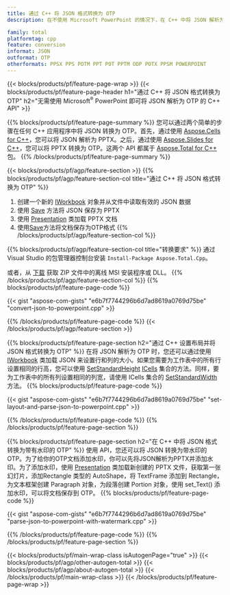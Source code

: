 ```yaml
---
title: 通过 C++ 将 JSON 格式转换为 OTP
description: 在不使用 Microsoft PowerPoint 的情况下，在 C++ 中将 JSON 解析为 OTP

family: total
platformtag: cpp
feature: conversion
informat: JSON
outformat: OTP
otherformats: PPSX PPS POTM PPT POT PPTM ODP POTX PPSM POWERPOINT
---
```

{{< blocks/products/pf/feature-page-wrap >}}
{{< blocks/products/pf/feature-page-header h1="通过 C++ 将 JSON 格式转换为 OTP" h2="无需使用 Microsoft<sup>&reg;</sup> PowerPoint 即可将 JSON 解析为 OTP 的 C++ API" >}}

{{% blocks/products/pf/feature-page-summary %}}
您可以通过两个简单的步骤在任何 C++ 应用程序中将 JSON 转换为 OTP。首先，通过使用 [Aspose.Cells for C++](https://products.aspose.com/cells/cpp/)，您可以将 JSON 解析为 PPTX。之后，通过使用 [Aspose.Slides for C++](https://products.aspose.com/slides/cpp/)，您可以将 PPTX 转换为 OTP。这两个 API 都属于 [Aspose.Total for C++](https://products.aspose.com/total/cpp/) 包。 
{{% /blocks/products/pf/feature-page-summary  %}}

{{< blocks/products/pf/agp/feature-section >}}
{{% blocks/products/pf/agp/feature-section-col title="通过 C++ 将 JSON 格式转换为 OTP" %}}
1. 创建一个新的 [IWorkbook](https://reference.aspose.com/cells/cpp/class/aspose.cells.i_workbook) 对象并从文件中读取有效的 JSON 数据
2. 使用 [Save](https://reference.aspose.com/cells/cpp/class/aspose.cells.i_workbook#a9460f52a2dec8f4bf623a4905167d997) 方法将 JSON 保存为 PPTX
3. 使用 [Presentation](https://reference.aspose.com/slides/cpp/class/aspose.slides.presentation) 类加载 PPTX 文档
4. 使用[Save](https://reference.aspose.com/slides/cpp/class/aspose.slides.presentation#afcd59ec697bf05c10f78c3869de2ec9e)方法将文档保存为OTP格式
{{% /blocks/products/pf/agp/feature-section-col %}}

{{% blocks/products/pf/agp/feature-section-col title="转换要求" %}}
通过 Visual Studio 的包管理器控制台安装 ```Install-Package Aspose.Total.Cpp```。

或者，从 [下载](https://releases.aspose.com/total/cpp) 获取 ZIP 文件中的离线 MSI 安装程序或 DLL。
{{% /blocks/products/pf/agp/feature-section-col %}}
{{% blocks/products/pf/feature-page-code %}}

{{< gist "aspose-com-gists" "e6b7f7744296b6d7ad8619a0769d75be" "convert-json-to-powerpoint.cpp" >}}



{{% /blocks/products/pf/feature-page-code %}}
{{< /blocks/products/pf/agp/feature-section >}}

{{% blocks/products/pf/feature-page-section  h2="通过 C++ 设置布局并将 JSON 格式转换为 OTP" %}}
在将 JSON 解析为 OTP 时，您还可以通过使用 [IWorkbook](https://reference.aspose.com/cells/cpp/class/aspose.cells.i_workbook) 类加载 JSON 来设置行和列的大小。如果您需要为工作表中的所有行设置相同的行高，您可以使用 [SetStandardHeight](https://reference.aspose.com/cells/cpp/class/aspose.cells.i_cell#a0b79a3163e2b601aa1b6a6a1e3f1467f ) [ICells](https://reference.aspose.com/cells/cpp/class/aspose.cells.i_cell) 集合的方法。同样，要为工作表中的所有列设置相同的列宽，请使用 ICells 集合的 [SetStandardWidth](https://reference.aspose.com/cells/cpp/class/aspose.cells.i_cell#a48f5dbccc3bf4bb9e6e882094b500bd7) 方法。
{{% blocks/products/pf/feature-page-code %}}

{{< gist "aspose-com-gists" "e6b7f7744296b6d7ad8619a0769d75be" "set-layout-and-parse-json-to-powerpoint.cpp" >}}

{{% /blocks/products/pf/feature-page-code  %}}
{{% /blocks/products/pf/feature-page-section %}}

{{% blocks/products/pf/feature-page-section  h2="在 C++ 中将 JSON 格式转换为带有水印的 OTP" %}}
使用 API，您还可以将 JSON 转换为带水印的 OTP。为了给你的OTP文档添加水印，你可以先将JSON解析为PPTX并添加水印。为了添加水印，使用 [Presentation](https://reference.aspose.com/slides/cpp/class/aspose.slides.presentation) 类加载新创建的 PPTX 文件，获取第一张幻灯片，添加Rectangle 类型的 AutoShape，将 TextFrame 添加到 Rectangle，为文本框架创建 Paragraph 对象，为段落创建 Portion 对象，使用 set_Text() 添加水印，可以将文档保存到 OTP。
{{% blocks/products/pf/feature-page-code %}}

{{< gist "aspose-com-gists" "e6b7f7744296b6d7ad8619a0769d75be" "parse-json-to-powerpoint-with-watermark.cpp" >}}

{{% /blocks/products/pf/feature-page-code  %}}
{{% /blocks/products/pf/feature-page-section %}}

{{< blocks/products/pf/main-wrap-class isAutogenPage="true" >}}
{{< blocks/products/pf/agp/other-autogen-total >}}
{{< blocks/products/pf/agp/about-autogen-total >}}
{{< /blocks/products/pf/main-wrap-class >}}
{{< /blocks/products/pf/feature-page-wrap >}}